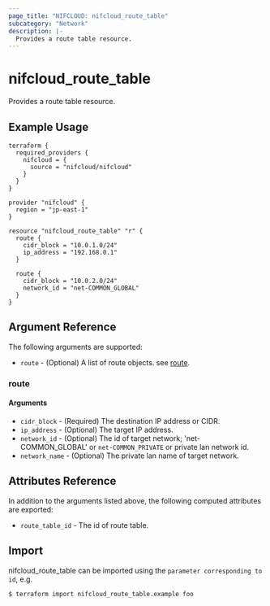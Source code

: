 ```yaml
---
page_title: "NIFCLOUD: nifcloud_route_table"
subcategory: "Network"
description: |-
  Provides a route table resource.
---
```


# nifcloud_route_table

Provides a route table resource.

## Example Usage

```hcl
terraform {
  required_providers {
    nifcloud = {
      source = "nifcloud/nifcloud"
    }
  }
}

provider "nifcloud" {
  region = "jp-east-1"
}

resource "nifcloud_route_table" "r" {
  route {
    cidr_block = "10.0.1.0/24"
    ip_address = "192.168.0.1"
  }

  route {
    cidr_block = "10.0.2.0/24"
    network_id = "net-COMMON_GLOBAL"
  }
}

```

## Argument Reference

The following arguments are supported:

* `route` - (Optional) A list of route objects. see [route](#route).

### route

#### Arguments

* `cidr_block` - (Required) The destination IP address or CIDR.
* `ip_address` - (Optional) The target IP address.
* `network_id` - (Optional) The id of target network; 'net-COMMON_GLOBAL' or `net-COMMON_PRIVATE` or private lan network id.
* `network_name` - (Optional) The private lan name of target network.

## Attributes Reference

In addition to the arguments listed above, the following computed attributes are exported:


* `route_table_id` - The id of route table.


## Import

nifcloud_route_table can be imported using the `parameter corresponding to id`, e.g.

```
$ terraform import nifcloud_route_table.example foo
```
